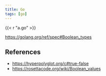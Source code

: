 ```yaml
---
title: Go
tags: [go]
---
```


{{< r "a.go" >}}

<https://golang.org/ref/spec#Boolean_types>

## References

- <https://hyperpolyglot.org/c#true-false>
- <https://rosettacode.org/wiki/Boolean_values>

